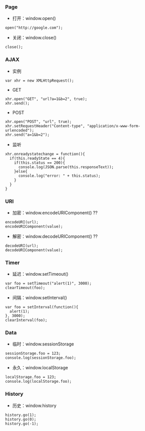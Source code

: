 ### Page
* 打开：window.open()
```
open("http://google.com");
```

* 关闭：window.close()
```
close();
```

### AJAX
* 实例
```
var xhr = new XMLHttpRequest();
```

* GET
```
xhr.open("GET", "url?a=1&b=2", true);
xhr.send();
```

* POST
```
xhr.open("POST", "url", true);
xhr.setRequestHeader("Content-type", "application/x-www-form-urlencoded");
xhr.send("a=1&b=2");
```

* 监听
```
xhr.onreadystatechange = function(){
  if(this.readyState == 4){
    if(this.status == 200){
      console.log(JSON.parse(this.responseText));
    }else{
      console.log("error: " + this.status);
    }
  }
}
```

### URI
* 加密：window.encodeURIComponent() ??
```
encodeURI(url);
encodeURIComponent(value);
```

* 解密：window.decodeURIComponent() ??
```
decodeURI(url);
decodeURIComponent(value);
```

### Timer
* 延迟：window.setTimeout()
```
var foo = setTimeout("alert(1)", 3000);
clearTimeout(foo);
```

* 间隔：window.setInterval()
```
var foo = setInterval(function(){
  alert(1);
}, 3000);
clearInterval(foo);
```

### Data
* 临时：window.sessionStorage
```
sessionStorage.foo = 123;
console.log(sessionStorage.foo);
```

* 永久：window.localStorage
```
localStorage.foo = 123;
console.log(localStorage.foo);
```

### History
* 历史：window.history
```
history.go(1);
history.go(0);
history.go(-1);
```
